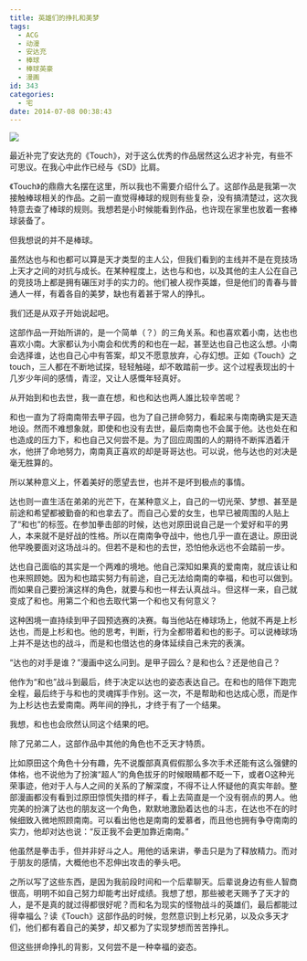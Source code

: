 ```yaml
---
title: 英雄们的挣扎和美梦
tags:
  - ACG
  - 动漫
  - 安达充
  - 棒球
  - 棒球英豪
  - 漫画
id: 343
categories:
  - 宅
date: 2014-07-08 00:38:43
---
```


![](http://ohcoder.com/assets/diary/baseball7.jpg)

最近补完了安达充的《Touch》，对于这么优秀的作品居然这么迟才补完，有些不可思议。在我心中此作已经与《SD》比肩。

《Touch》的鼎鼎大名摆在这里，所以我也不需要介绍什么了。这部作品是我第一次接触棒球相关的作品。之前一直觉得棒球的规则有些复杂，没有搞清楚过，这次我特意去查了棒球的规则。我想若是小时候能看到作品，也许现在家里也放着一套棒球装备了。

但我想说的并不是棒球。

虽然达也与和也都可以算是天才类型的主人公，但我们看到的主线并不是在竞技场上天才之间的对抗与成长。在某种程度上，达也与和也，以及其他的主人公在自己的竞技场上都是拥有碾压对手的实力的。他们被人视作英雄，但是他们的青春与普通人一样，有着各自的美梦，缺也有着甚于常人的挣扎。

我们还是从双子开始说起吧。

这部作品一开始所讲的，是一个简单（？）的三角关系。和也喜欢着小南，达也也喜欢小南。大家都认为小南会和优秀的和也在一起，甚至达也自己也这么想。小南会选择谁，达也自己心中有答案，却又不愿意放弃，心存幻想。正如《Touch》之touch，三人都在不断地试探，轻轻触碰，却不敢踏前一步。这个过程表现出的十几岁少年间的感情，青涩，又让人感慨年轻真好。

从开始到和也去世，我一直在想，和也和达也两人誰比较辛苦呢？

和也一直为了将南南带去甲子园，也为了自己拼命努力，看起来与南南确实是天造地设。然而不难想象就，即使和也没有去世，最后南南也不会属于他。达也处在和也造成的压力下，和也自己又何尝不是。为了回应周围的人的期待不断挥洒着汗水，他拼了命地努力，南南真正喜欢的却是哥哥达也。可以说，他与达也的对决是毫无胜算的。

所以某种意义上，怀着美好的愿望去世，也并不是坏到极点的事情。

达也则一直生活在弟弟的光芒下，在某种意义上，自己的一切光荣、梦想、甚至是前途和希望都被勤奋的和也拿去了。而自己心爱的女生，也早已被周围的人贴上了“和也”的标签。在参加拳击部的时候，达也对原田说自己是一个爱好和平的男人，本来就不是好战的性格。所以在南南争夺战中，他也几乎一直在退让。原田说他早晚要面对这场战斗的。但若不是和也的去世，恐怕他永远也不会踏前一步。

达也自己面临的其实是一个两难的境地。他自己深知如果真的爱南南，就应该让和也来照顾她。因为和也踏实努力有前途，自己无法给南南的幸福，和也可以做到。而如果自己要扮演这样的角色，就要与和也一样去认真战斗。但这样一来，自己就变成了和也。用第二个和也去取代第一个和也又有何意义？

这种困境一直持续到甲子园预选赛的决赛。每当他站在棒球场上，他就不再是上杉达也，而是上杉和也。他的思考，判断，行为全都带着和也的影子。可以说棒球场上并不是达也的战斗，而是和也借达也的身体延续自己未完的表演。

“达也的对手是谁？”漫画中这么问到。是甲子园么？是和也么？还是他自己？

他作为“和也”战斗到最后，终于决定以达也的姿态表达自己。在和也的陪伴下跑完全程，最后终于与和也的灵魂挥手作别。这一次，不是帮助和也达成心愿，而是作为上杉达也去爱南南。两年间的挣扎，才终于有了一个结果。

我想，和也也会欣然认同这个结果的吧。

除了兄弟二人，这部作品中其他的角色也不乏天才特质。

比如原田这个角色十分有趣，先不说腹部真真假假那么多次手术还能有这么强健的体格，也不说他为了扮演“超人”的角色拔牙的时候眼睛都不眨一下，或者O这种光荣事迹，他对于人与人之间的关系的了解深度，不得不让人怀疑他的真实年龄。整部漫画都没有看到过原田惊慌失措的样子，看上去简直是一个没有弱点的男人。他完美的扮演了达也的朋友这一个角色，默默地激励着达也的斗志，在达也不在的时候细致入微地照顾南南。可以看出他也是南南的爱慕者，而且他也拥有争夺南南的实力，他却对达也说：“反正我不会更加靠近南南。”

他虽然是拳击手，但并非好斗之人。用他的话来讲，拳击只是为了释放精力。而对于朋友的感情，大概他也不忍伸出攻击的拳头吧。

之所以写了这些东西，是因为我前段时间和一个后辈聊天。后辈说身边有些人智商很高，明明不如自己努力却能考出好成绩。我想了想，那些被老天赐予了天才的人，是不是真的就过得都很好呢？而和名为现实的怪物战斗的英雄们，最后都能过得幸福么？读《Touch》这部作品的时候，忽然意识到上杉兄弟，以及众多天才们，他们都有着自己的美梦，却又都为了实现梦想而苦苦挣扎。

但这些拼命挣扎的背影，又何尝不是一种幸福的姿态。